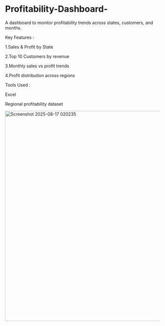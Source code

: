 # Profitability-Dashboard-

A dashboard to monitor profitability trends across states, customers, and months.

Key Features :

1.Sales & Profit by State

2.Top 10 Customers by revenue

3.Monthly sales vs profit trends

4.Profit distribution across regions

Tools Used :

Excel

Regional profitability dataset

<img width="1299" height="685" alt="Screenshot 2025-08-17 020235" src="https://github.com/user-attachments/assets/d0116af4-412b-4732-adfa-817933b313ac" />
